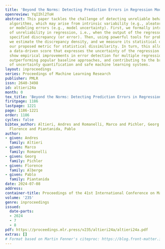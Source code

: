 ```yaml
---
title: 'Beyond the Norms: Detecting Prediction Errors in Regression Models'
openreview: YqIIhl2ToH
abstract: This paper tackles the challenge of detecting unreliable behavior in regression
  algorithms, which may arise from intrinsic variability (e.g., aleatoric uncertainty)
  or modeling errors (e.g., model uncertainty). First, we formally introduce the notion
  of unreliability in regression, i.e., when the output of the regressor exceeds a
  specified discrepancy (or error). Then, using powerful tools for probabilistic modeling,
  we estimate the discrepancy density, and we measure its statistical diversity using
  our proposed metric for statistical dissimilarity. In turn, this allows us to derive
  a data-driven score that expresses the uncertainty of the regression outcome. We
  show empirical improvements in error detection for multiple regression tasks, consistently
  outperforming popular baseline approaches, and contributing to the broader field
  of uncertainty quantification and safe machine learning systems.
layout: inproceedings
series: Proceedings of Machine Learning Research
publisher: PMLR
issn: 2640-3498
id: altieri24a
month: 0
tex_title: 'Beyond the Norms: Detecting Prediction Errors in Regression Models'
firstpage: 1186
lastpage: 1221
page: 1186-1221
order: 1186
cycles: false
bibtex_author: Altieri, Andres and Romanelli, Marco and Pichler, Georg and Alberge,
  Florence and Piantanida, Pablo
author:
- given: Andres
  family: Altieri
- given: Marco
  family: Romanelli
- given: Georg
  family: Pichler
- given: Florence
  family: Alberge
- given: Pablo
  family: Piantanida
date: 2024-07-08
address:
container-title: Proceedings of the 41st International Conference on Machine Learning
volume: '235'
genre: inproceedings
issued:
  date-parts:
  - 2024
  - 7
  - 8
pdf: https://proceedings.mlr.press/v235/altieri24a/altieri24a.pdf
extras: []
# Format based on Martin Fenner's citeproc: https://blog.front-matter.io/posts/citeproc-yaml-for-bibliographies/
---
```


